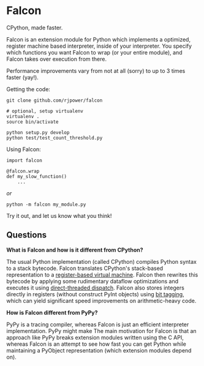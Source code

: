 Falcon
======

CPython, made faster.

Falcon is an extension module for Python which implements a optimized, register machine based interpreter,
inside of your interpreter.  You specify which functions you want Falcon to wrap (or your entire module), and
Falcon takes over execution from there.  

Performance improvements vary from not at all (sorry) to up to 3 times faster (yay!).

Getting the code:

    git clone github.com/rjpower/falcon
    
    # optional, setup virtualenv
    virtualenv .
    source bin/activate

    python setup.py develop
    python test/test_count_threshold.py

Using Falcon:
    
    import falcon
    
    @falcon.wrap
    def my_slow_function()
        ...

_or_

    python -m falcon my_module.py

Try it out, and let us know what you think!


## Questions

**What is Falcon and how is it different from CPython?**

The usual Python implementation (called CPython) compiles Python syntax to a stack bytecode. 
Falcon translates CPython's stack-based representation to a 
[register-based virtual machine](http://stackoverflow.com/questions/11120343/advantages-of-stack-based-bytecodes-or-infinite-register-machines). 
Falcon then rewrites this bytecode by applying some rudimentary dataflow optimizations and executes it using [direct-threaded dispatch](https://blog.mozilla.org/dmandelin/2008/06/03/squirrelfish/).
Falcon also stores integers directly in registers (without construct PyInt objects) using [bit tagging](http://mail.python.org/pipermail/python-dev/2004-July/046139.html), which 
can yield significant speed improvements on arithmetic-heavy code. 

**How is Falcon different from PyPy?**

PyPy is a tracing compiler, whereas Falcon is just an efficient interpreter implementation. PyPy might make 
The main motivation for Falcon is that an approach like PyPy breaks extension modules written using the C API, 
whereas Falcon is an attempt to see how fast you can get Python while maintaining a PyObject representation 
(which extension modules depend on). 


